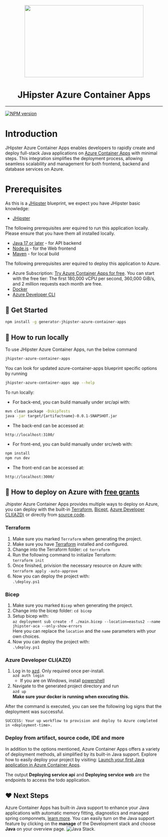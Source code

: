 <div align="center">
    <a>
        <img width="380" height="230" src="logo.png">
    </a>
    <h1>JHipster Azure Container Apps</h1>
</div>

---

[![NPM version][npm-image]][npm-url]

# Introduction

JHipster Azure Container Apps enables developers to rapidly create and deploy full-stack Java applications on [Azure Container Apps](https://learn.microsoft.com/azure/container-apps/java-overview) with minimal steps. This integration simplifies the deployment process, allowing seamless scalability and management for both frontend, backend and database services on Azure.

# Prerequisites

As this is a [JHipster](https://www.jhipster.tech/) blueprint, we expect you have JHipster basic knowledge:

- [JHipster](https://www.jhipster.tech/)

The following prerequisites arer equired to run this application locally. Please ensure that you have them all installed locally.

- [Java 17 or later](https://learn.microsoft.com/en-us/java/openjdk/install) - for API backend
- [Node.js](https://nodejs.org/) - for the Web frontend
- [Maven](https://maven.apache.org/download.cgi) - for local build

The following prerequisites arer equired to deploy this application to Azure.

- Azure Subscription: [Try Azure Container Apps for free](https://azure.microsoft.com/products/container-apps#Pricing). You can start with the free tier: The first 180,000 vCPU per second, 360,000 GiB/s, and 2 million requests each month are free.
- [Docker](https://www.docker.com/)
- [Azure Developer CLI](https://aka.ms/azd-install)

## 🚀 Get Started

```bash
npm install -g generator-jhipster-azure-container-apps
```

## 🚁 How to run locally

To use JHipster Azure Container Apps, run the below command

```bash
jhipster-azure-container-apps
```

You can look for updated azure-container-apps blueprint specific options by running

```bash
jhipster-azure-container-apps app --help
```

To run locally:

- For back-end, you can build manually under src/api with:

```bash
mvn clean package -DskipTests
java -jar target/{artifactname}-0.0.1-SNAPSHOT.jar
```

- The back-end can be accessed at:

```text
http://localhost:3100/
```

- For front-end, you can build manually under src/web with:

```bash
npm install
npm run dev
```

- The front-end can be accessed at:

```text
http://localhost:3000/
```

## 🎉 How to deploy on Azure with [free grants](<(https://azure.microsoft.com/products/container-apps#Pricing)>)

Jhipster Azure Container Apps provides multiple ways to deploy on Azure, you can deploy with the built-in [Terraform](https://www.terraform.io/), [Bicept](https://learn.microsoft.com/azure/azure-resource-manager/bicep/overview?tabs=bicep), [Azure Developer CLI(AZD)](https://learn.microsoft.com/azure/developer/azure-developer-cli/) or directly from [source code](https://learn.microsoft.com/azure/container-apps/java-get-started?pivots=jar).

### Terraform

1. Make sure you marked `Terraform` when generating the project.
1. Make sure you have [Terraform](https://learn.microsoft.com/azure/developer/terraform/quickstart-configure) installed and configured.
1. Change into the Terraform folder: `cd terraform`
1. Run the following command to initialize Terraform:
   </br> `terraform init`
1. Once finished, privision the necessary resource on Azure with:
   </br> `terraform apply -auto-approve`
1. Now you can deploy the project with:
   </br> `.\deploy.ps1`

### Bicep

1. Make sure you marked `Bicep` when generating the project.
1. Change into the bicep folder: `cd bicep`
1. Setup bicep with:
</br> `az deployment sub create -f ./main.bicep --location=eastus2 --name jhipster-aca --only-show-errors`
</br> Here you can replace the `location` and the `name` parameters with your own choices.
1. Now you can deploy the project with:
   </br> `.\deploy.ps1`

### Azure Developer CLI(AZD)

1. Log in to [azd](https://learn.microsoft.com/azure/developer/azure-developer-cli/install-azd). Only required once per-install.
   </br> `azd auth login`
   - If you are on Windows, install [powershell](https://learn.microsoft.com/powershell/scripting/install/installing-powershell-on-windows)
1. Navigate to the generated project directory and run
   </br>`azd up`
   </br> **Make sure your docker is running when executing this.**

After the command is executed, you can see the following log signs that the deployment was successful.

```text
SUCCESS: Your up workflow to provision and deploy to Azure completed in <deployment-time>.
```

### Deploy from artifact, source code, IDE and more

In addition to the options mentioned, Azure Container Apps offers a variety of deployment methods, all simplified by its built-in Java support. Explore how to easily deploy your project by visiting: [Launch your first Java application in Azure Container Apps](https://learn.microsoft.com/azure/container-apps/java-get-started).

The output **Deploying service api** and **Deploying service web** are the endpoints to access the todo application.

## ❤️ Next Steps

Azure Container Apps has built-in Java support to enhance your Java applications with automatic memory fitting, diagnostics and managed spring componnets, [learn more](https://learn.microsoft.com/azure/container-apps/java-overview).
You can easily turn on the Java support feature by clicking on the **manage** of the Development stack and choose **Java** on your overview page.
![Java Stack](./javastack.png).

[npm-image]: https://img.shields.io/npm/v/generator-jhipster-azure-container-apps.svg
[npm-url]: https://npmjs.org/package/generator-jhipster-azure-container-apps
[github-generator-image]: https://github.com/jhipster/generator-jhipster-azure-container-apps/actions/workflows/generator.yml/badge.svg
[github-generator-url]: https://github.com/jhipster/generator-jhipster-azure-container-apps/actions/workflows/generator.yml
[github-samples-image]: https://github.com/jhipster/generator-jhipster-azure-container-apps/actions/workflows/samples.yml/badge.svg
[github-samples-url]: https://github.com/jhipster/generator-jhipster-azure-container-apps/actions/workflows/samples.yml
